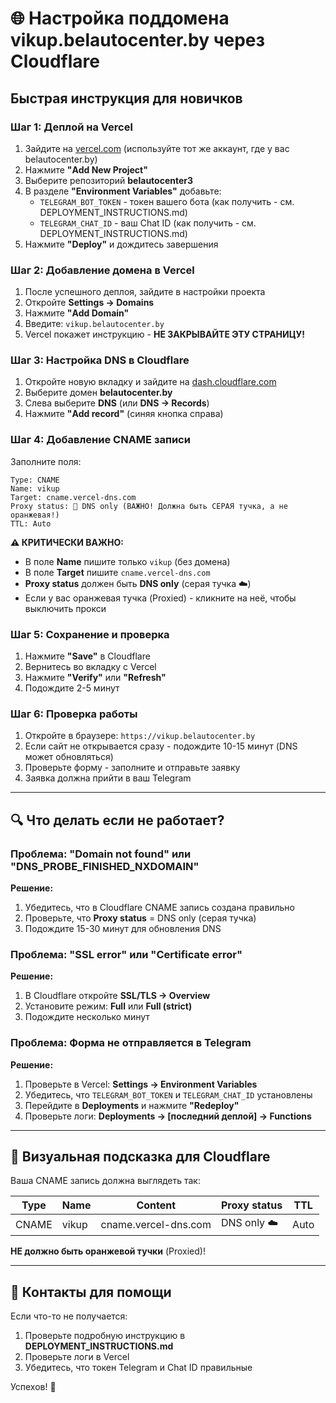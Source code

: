 # 🌐 Настройка поддомена vikup.belautocenter.by через Cloudflare

## Быстрая инструкция для новичков

### Шаг 1: Деплой на Vercel

1. Зайдите на [vercel.com](https://vercel.com) (используйте тот же аккаунт, где у вас belautocenter.by)
2. Нажмите **"Add New Project"**
3. Выберите репозиторий **belautocenter3**
4. В разделе **"Environment Variables"** добавьте:
   - `TELEGRAM_BOT_TOKEN` - токен вашего бота (как получить - см. DEPLOYMENT_INSTRUCTIONS.md)
   - `TELEGRAM_CHAT_ID` - ваш Chat ID (как получить - см. DEPLOYMENT_INSTRUCTIONS.md)
5. Нажмите **"Deploy"** и дождитесь завершения

### Шаг 2: Добавление домена в Vercel

1. После успешного деплоя, зайдите в настройки проекта
2. Откройте **Settings → Domains**
3. Нажмите **"Add Domain"**
4. Введите: `vikup.belautocenter.by`
5. Vercel покажет инструкцию - **НЕ ЗАКРЫВАЙТЕ ЭТУ СТРАНИЦУ!**

### Шаг 3: Настройка DNS в Cloudflare

1. Откройте новую вкладку и зайдите на [dash.cloudflare.com](https://dash.cloudflare.com)
2. Выберите домен **belautocenter.by**
3. Слева выберите **DNS** (или **DNS → Records**)
4. Нажмите **"Add record"** (синяя кнопка справа)

### Шаг 4: Добавление CNAME записи

Заполните поля:

```
Type: CNAME
Name: vikup
Target: cname.vercel-dns.com
Proxy status: 🔴 DNS only (ВАЖНО! Должна быть СЕРАЯ тучка, а не оранжевая!)
TTL: Auto
```

**⚠️ КРИТИЧЕСКИ ВАЖНО:**
- В поле **Name** пишите только `vikup` (без домена)
- В поле **Target** пишите `cname.vercel-dns.com`
- **Proxy status** должен быть **DNS only** (серая тучка ☁️)
- Если у вас оранжевая тучка (Proxied) - кликните на неё, чтобы выключить прокси

### Шаг 5: Сохранение и проверка

1. Нажмите **"Save"** в Cloudflare
2. Вернитесь во вкладку с Vercel
3. Нажмите **"Verify"** или **"Refresh"**
4. Подождите 2-5 минут

### Шаг 6: Проверка работы

1. Откройте в браузере: `https://vikup.belautocenter.by`
2. Если сайт не открывается сразу - подождите 10-15 минут (DNS может обновляться)
3. Проверьте форму - заполните и отправьте заявку
4. Заявка должна прийти в ваш Telegram

---

## 🔍 Что делать если не работает?

### Проблема: "Domain not found" или "DNS_PROBE_FINISHED_NXDOMAIN"

**Решение:**
1. Убедитесь, что в Cloudflare CNAME запись создана правильно
2. Проверьте, что **Proxy status** = DNS only (серая тучка)
3. Подождите 15-30 минут для обновления DNS

### Проблема: "SSL error" или "Certificate error"

**Решение:**
1. В Cloudflare откройте **SSL/TLS → Overview**
2. Установите режим: **Full** или **Full (strict)**
3. Подождите несколько минут

### Проблема: Форма не отправляется в Telegram

**Решение:**
1. Проверьте в Vercel: **Settings → Environment Variables**
2. Убедитесь, что `TELEGRAM_BOT_TOKEN` и `TELEGRAM_CHAT_ID` установлены
3. Перейдите в **Deployments** и нажмите **"Redeploy"**
4. Проверьте логи: **Deployments → [последний деплой] → Functions**

---

## 📸 Визуальная подсказка для Cloudflare

Ваша CNAME запись должна выглядеть так:

| Type | Name | Content | Proxy status | TTL |
|------|------|---------|--------------|-----|
| CNAME | vikup | cname.vercel-dns.com | DNS only ☁️ | Auto |

**НЕ должно быть оранжевой тучки** (Proxied)!

---

## 📱 Контакты для помощи

Если что-то не получается:
1. Проверьте подробную инструкцию в **DEPLOYMENT_INSTRUCTIONS.md**
2. Проверьте логи в Vercel
3. Убедитесь, что токен Telegram и Chat ID правильные

Успехов! 🚀
